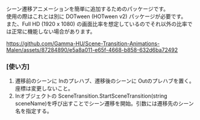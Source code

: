 シーン遷移アニメーションを簡単に追加するためのパッケージです。<br>
使用の際はこれとは別に DOTween (HOTween v2) パッケージが必要です。<br>
また、Full HD (1920 x 1080) の画面比率を想定しているのでそれ以外の比率では正常に機能しない場合があります。

https://github.com/Gamma-HU/Scene-Transition-Animations-Malen/assets/87284890/e5a8a011-e65f-4668-b858-632d6ba72492

<h3>[使い方]</h3>
<ol>
  <li>
    遷移前のシーンに Inのプレハブ、遷移後のシーンに Outのプレハブを置く。座標は変更しないこと。
  </li>
  <li>
    Inオブジェクトの SceneTransition.StartSceneTransition(string sceneName)を呼び出すことでシーン遷移を開始。引数には遷移先のシーン名を指定する。
  </li>
</ol>
